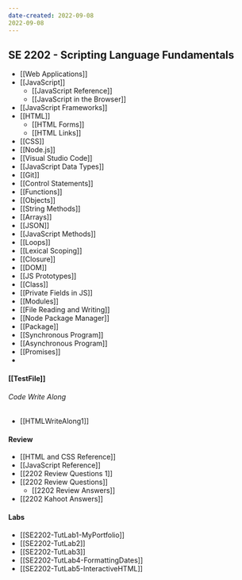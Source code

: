 ```yaml
---
date-created: 2022-09-08
2022-09-08
---
```

## SE 2202 - Scripting Language Fundamentals
- [[Web Applications]]
- [[JavaScript]]
	- [[JavaScript Reference]]
	- [[JavaScript in the Browser]]
- [[JavaScript Frameworks]]
- [[HTML]]
	- [[HTML Forms]]
	- [[HTML Links]]
- [[CSS]]
- [[Node.js]]
- [[Visual Studio Code]]
- [[JavaScript Data Types]]
- [[Git]]
- [[Control Statements]]
- [[Functions]]
- [[Objects]]
- [[String Methods]]
- [[Arrays]]
- [[JSON]]
- [[JavaScript Methods]]
- [[Loops]]
- [[Lexical Scoping]]
- [[Closure]]
- [[DOM]]
- [[JS Prototypes]]
- [[Class]]
- [[Private Fields in JS]]
- [[Modules]]
- [[File Reading and Writing]]
- [[Node Package Manager]]
- [[Package]]
- [[Synchronous Program]]
- [[Asynchronous Program]]
- [[Promises]]
- 




#### [[TestFile]]
###### Code Write Along
- [[HTMLWriteAlong1]]

#### Review
- [[HTML and CSS Reference]]
- [[JavaScript Reference]]
- [[2202 Review Questions 1]]
- [[2202 Review Questions]]
	- [[2202 Review Answers]]
- [[2202 Kahoot Answers]]


#### Labs
- [[SE2202-TutLab1-MyPortfolio]]
- [[SE2202-TutLab2]]
- [[SE2202-TutLab3]]
- [[SE2202-TutLab4-FormattingDates]]
- [[SE2202-TutLab5-InteractiveHTML]]


